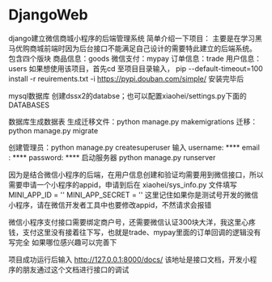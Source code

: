 # DjangoWeb
django建立微信商城小程序的后端管理系统
简单介绍一下项目：
  主要是在学习黑马优购商城前端时因为后台接口不能满足自己设计的需要特此建立的后端系统。
  包含四个版块 商品信息：goods
             微信支付：mypay
             订单信息：trade
             用户信息：users
如果想使用该项目，首先cd 至项目目录输入，
  pip --default-timeout=100 install -r reuirements.txt -i https://pypi.douban.com/simple/
安装完毕后

mysql数据库
创建dssx2的databse；也可以配置xiaohei/settings.py下面的 DATABASES

数据库生成数据表
   生成迁移文件：python manage.py makemigrations
   迁移：python manage.py migrate

创建管理员：python manage.py createsuperuser
输入
username:   ****
email  :   ****
password:   ****
启动服务器
python manage.py runserver

因为是结合微信小程序的后端，在用户信息创建和验证均需要用到微信接口，所以需要申请一个小程序的appid，申请到后在 xiaohei/sys_info.py 文件填写
   MINI_APP_ID = ''
   MINI_APP_SECRET = ''
这里记住如果你是测试号开发的微信小程序，请在微信开发者工具中也要修改appid，不然请求会报错

微信小程序支付接口需要绑定商户号，还需要微信认证300块大洋，我这里心疼钱，支付这里没有接着往下写，也就是trade、mypay里面的订单回调的逻辑没有写完全
如果哪位感兴趣可以完善下

项目成功运行后输入
http://127.0.0.1:8000/docs/
该地址是接口文档，开发小程序的朋友通过这个文档进行接口的调试
